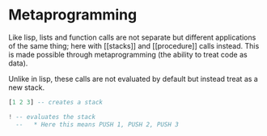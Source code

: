 # Metaprogramming

Like lisp, lists and function calls are not separate but different applications 
of the same thing; here with [[stacks]] and [[procedure]] calls instead. This is 
made possible through metaprogramming (the ability to treat code as data).

Unlike in lisp, these calls are not evaluated by default but instead treat as a 
new stack.

```haskell
[1 2 3] -- creates a stack

! -- evaluates the stack
  --   * Here this means PUSH 1, PUSH 2, PUSH 3
```
